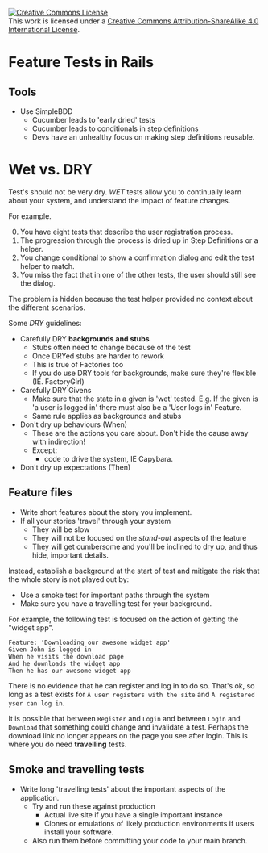 <a rel="license" href="http://creativecommons.org/licenses/by-sa/4.0/"><img alt="Creative Commons License" style="border-width:0" src="https://i.creativecommons.org/l/by-sa/4.0/88x31.png" /></a><br />This work is licensed under a <a rel="license" href="http://creativecommons.org/licenses/by-sa/4.0/">Creative Commons Attribution-ShareAlike 4.0 International License</a>.

# Feature Tests in Rails

## Tools
* Use SimpleBDD
  *  Cucumber leads to 'early dried' tests
  *  Cucumber leads to conditionals in step definitions
  *  Devs have an unhealthy focus on making step definitions reusable.

# Wet vs. DRY
Test's should not be very dry. *WET* tests allow you to continually learn about your system, and understand the impact of feature changes.

For example. 

0. You have eight tests that describe the user registration process.
0. The progression through the process is dried up in Step Definitions or a helper.
0. You change conditional to show a confirmation dialog and edit the test helper to match.
0. You miss the fact that in one of the other tests, the user should still see the dialog. 

The problem is hidden because the test helper provided no context about the different scenarios.

Some *DRY* guidelines:

* Carefully DRY **backgrounds and stubs**
  * Stubs often need to change because of the test
  * Once DRYed stubs are harder to rework
  * This is true of Factories too
  * If you do use DRY tools for backgrounds, make sure they're flexible (IE. FactoryGirl)
* Carefully DRY Givens
	* Make sure that the state in a given is 'wet' tested. E.g. If the given is 'a user is logged in' there must also be a 'User logs in' Feature.
	* Same rule applies as backgrounds and stubs
* Don't dry up behaviours (When)
  * These are the actions you care about. Don't hide the cause away with indirection!
  * Except:
    * code to drive the system, IE Capybara.
* Don't dry up expectations (Then)

## Feature files
* Write short features about the story you implement.
* If all your stories 'travel' through your system
  * They will be slow
  * They will not be focused on the *stand-out* aspects of the feature
  * They will get cumbersome and you'll be inclined to dry up, and thus hide, important details.

Instead, establish a background at the start of test and mitigate the risk that the whole story is not played out by:
  * Use a smoke test for important paths through the system
  * Make sure you have a travelling test for your background.	


For example, the following test is focused on the action of getting the "widget app".

```
Feature: 'Downloading our awesome widget app'
Given John is logged in
When he visits the download page
And he downloads the widget app
Then he has our awesome widget app 
```

There is no evidence that he can register and log in to do so. That's ok, so long as a test exists for `A user registers with the site` and `A registered yser can log in`.

It is possible that between `Register` and `Login` and between `Login` and `Download` that something could change and invalidate a test. Perhaps the download link no longer appears on the page you see after login. This is where you do need **travelling** tests.

## Smoke and travelling tests
* Write long 'travelling tests' about the important aspects of the application.
  * Try and run these against production 
    * Actual live site if you have a single important instance
    * Clones or emulations of likely production environments if users install your software.
  * Also run them before committing your code to your main branch.
